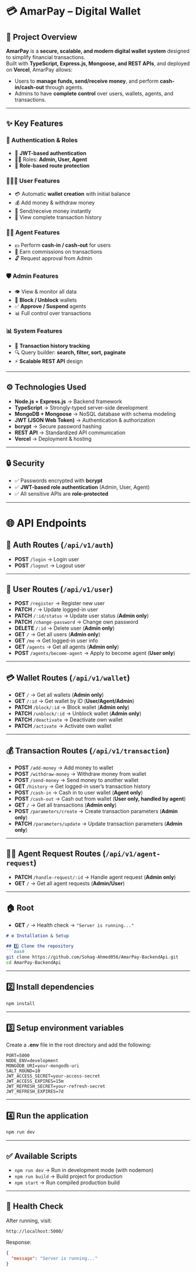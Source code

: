 # 💳 AmarPay – Digital Wallet  

## 🚀 Project Overview  
**AmarPay** is a **secure, scalable, and modern digital wallet system** designed to simplify financial transactions.  
Built with **TypeScript, Express.js, Mongoose, and REST APIs**, and deployed on **Vercel**, AmarPay allows:  

- Users to **manage funds, send/receive money**, and perform **cash-in/cash-out** through agents.  
- Admins to have **complete control** over users, wallets, agents, and transactions.  

---

## ✨ Key Features  

### 👤 Authentication & Roles  
- 🔑 **JWT-based authentication**  
- 👨‍💼 Roles: **Admin, User, Agent**  
- 🚫 **Role-based route protection**  

### 👨‍👩‍👦 User Features  
- 💳 Automatic **wallet creation** with initial balance  
- 💰 Add money & withdraw money  
- 🔄 Send/receive money instantly  
- 📜 View complete transaction history  

### 🧑‍💻 Agent Features  
- 💵 Perform **cash-in / cash-out** for users  
- 💸 Earn commissions on transactions  
- 🔓 Request approval from Admin  

### 🛡️ Admin Features  
- 👁️ View & monitor all data  
- 🔐 **Block / Unblock** wallets  
- ✅ **Approve / Suspend** agents  
- 📊 Full control over transactions  

### 📊 System Features  
- 📜 **Transaction history tracking**  
- 🔍 Query builder: **search, filter, sort, paginate**  
- ⚡ **Scalable REST API** design  

---

## ⚙️ Technologies Used  
- **Node.js + Express.js** → Backend framework  
- **TypeScript** → Strongly-typed server-side development  
- **MongoDB + Mongoose** → NoSQL database with schema modeling  
- **JWT (JSON Web Token)** → Authentication & authorization  
- **bcrypt** → Secure password hashing  
- **REST API** → Standardized API communication  
- **Vercel** → Deployment & hosting  

---

## 🔒 Security  
- ✅ Passwords encrypted with **bcrypt**  
- ✅ **JWT-based role authentication** (Admin, User, Agent)  
- ✅ All sensitive APIs are **role-protected**  

---
# 🌐 API Endpoints  

## 🔑 Auth Routes (`/api/v1/auth`)  
- **POST** `/login` → Login user  
- **POST** `/logout` → Logout user  

---

## 👤 User Routes (`/api/v1/user`)  
- **POST** `/register` → Register new user  
- **PATCH** `/` → Update logged-in user  
- **PATCH** `/:id/status` → Update user status (**Admin only**)  
- **PATCH** `/change-password` → Change own password  
- **DELETE** `/:id` → Delete user (**Admin only**)  
- **GET** `/` → Get all users (**Admin only**)  
- **GET** `/me` → Get logged-in user info  
- **GET** `/agents` → Get all agents (**Admin only**)  
- **POST** `/agents/become-agent` → Apply to become agent (**User only**)  

---

## 💳 Wallet Routes (`/api/v1/wallet`)  
- **GET** `/` → Get all wallets (**Admin only**)  
- **GET** `/:id` → Get wallet by ID (**User/Agent/Admin**)  
- **PATCH** `/block/:id` → Block wallet (**Admin only**)  
- **PATCH** `/unblock/:id` → Unblock wallet (**Admin only**)  
- **PATCH** `/deactivate` → Deactivate own wallet  
- **PATCH** `/activate` → Activate own wallet  

---

## 💰 Transaction Routes (`/api/v1/transaction`)  
- **POST** `/add-money` → Add money to wallet  
- **POST** `/withdraw-money` → Withdraw money from wallet  
- **POST** `/send-money` → Send money to another wallet  
- **GET** `/history` → Get logged-in user’s transaction history  
- **POST** `/cash-in` → Cash in to user wallet (**Agent only**)  
- **POST** `/cash-out` → Cash out from wallet (**User only, handled by agent**)  
- **GET** `/` → Get all transactions (**Admin only**)  
- **POST** `/parameters/create` → Create transaction parameters (**Admin only**)  
- **PATCH** `/parameters/update` → Update transaction parameters (**Admin only**)  

---

## 🧑‍💼 Agent Request Routes (`/api/v1/agent-request`)  
- **PATCH** `/handle-request/:id` → Handle agent request (**Admin only**)  
- **GET** `/` → Get all agent requests (**Admin/User**)  

---

## 🏠 Root  
- **GET** `/` → Health check → `"Server is running..."`



````markdown
# ⚙️ Installation & Setup  

## 1️⃣ Clone the repository  
```bash
git clone https://github.com/Sohag-Ahmed056/AmarPay-BackendApi.git
cd AmarPay-BackendApi
````

---

## 2️⃣ Install dependencies

```bash
npm install
```

---

## 3️⃣ Setup environment variables

Create a **.env** file in the root directory and add the following:

```env
PORT=5000
NODE_ENV=development
MONGODB_URI=your-mongodb-uri
SALT_ROUND=10
JWT_ACCESS_SECRET=your-access-secret
JWT_ACCESS_EXPIRES=15m
JWT_REFRESH_SECRET=your-refresh-secret
JWT_REFRESH_EXPIRES=7d
```

---

## 4️⃣ Run the application

```bash
npm run dev
```

---

## ✅ Available Scripts

* `npm run dev` → Run in development mode (with nodemon)
* `npm run build` → Build project for production
* `npm start` → Run compiled production build

---

## 🏃 Health Check

After running, visit:

```
http://localhost:5000/
```

Response:

```json
{
  "message": "Server is running..."
}
```

```





